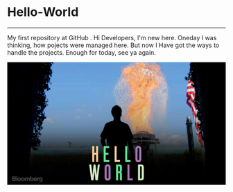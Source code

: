# Hello-World
---

My first repository at GitHub .
Hi Developers, I'm new here.
Oneday I was thinking, how pojects were managed here.
But now I Have got the ways to handle the projects.
Enough for today, see ya again.

[![Hhhiiii](https://github.com/kumarharikesh/Hello-World/blob/master/helloWorld.jpg)](#)
